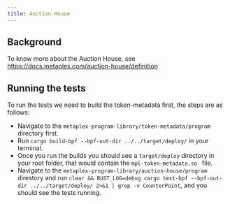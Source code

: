 ```yaml
---
title: Auction House
---
```


## Background

To know more about the Auction House, see https://docs.metaplex.com/auction-house/definition

## Running the tests

To run the tests we need to build the token-metadata first, the steps are as follows:
- Navigate to the `metaplex-program-library/token-metadata/program` directory first.
- Run `cargo build-bpf --bpf-out-dir ../../target/deploy/` in your terminal.
- Once you run the builds you should see a `target/deploy` directory in your root folder, that would contain the `mpl-token-metadata.so ` file.
- Navigate to the `metaplex-program-library/auction-house/program` direstory and run 
```clear && RUST_LOG=debug cargo test-bpf --bpf-out-dir ../../target/deploy/ 2>&1 | grep -v CounterPoint```,
and you should see the tests running.
